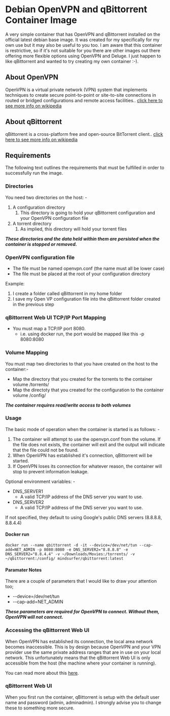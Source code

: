 # Debian OpenVPN and qBittorrent Container Image

A very simple container that has OpenVPN and qBittorrent installed on the official latest debian base image. It was created for my specifically for my own use but it may also be useful to you too. I am aware that this container is restrictive, so if it's not suitable for you there are other images out there offering more flexible options using OpenVPN and Deluge. I just happen to like qBittorrent and wanted to try creating my own container :-).

## About OpenVPN

OpenVPN is a virtual private network (VPN) system that implements techniques to create secure point-to-point or site-to-site connections in routed or bridged configurations and remote access facilities.. [click here to see more info on wikipedia](https://en.wikipedia.org/wiki/OpenVPN)

## About qBittorrent

qBittorrent is a cross-platform free and open-source BitTorrent client.. [click here to see more info on wikipedia](https://en.wikipedia.org/wiki/QBittorrent)

## Requirements

The following text outlines the requirements that must be fulfilled in order to successfully run the image.

### Directories

You need two directories on the host: -

1. A configuration directory
   1. This directory is going to hold your qBittorrent configuration and your OpenVPN configuration file
2. A torrent directory
   1. As implied, this directory will hold your torrent files

***These directories and the data held within them are persisted when the container is stopped or removed.***

### OpenVPN configuration file

* The file must be named openvpn.conf (the name must all be lower case)
* The file must be placed at the root of your configuration directory

Example:

1. I create a folder called qBittorrent in my home folder
2. I save my Open VP configuration file into the qBittorrent folder created in the previous step

### qBittorrent Web UI TCP/IP Port Mapping

* You must map a TCP/IP port 8080.
  * i.e. using docker run, the port would be mapped like this -p 8080:8080

### Volume Mapping

You must map two directories to that you have created on the host to the container:-

* Map the directory that you created for the torrents to the container volume /torrents/
* Map the directoty that you created for the configuration to the container volume /config/

***The container requires read/write access to both volumes***

### Usage

The basic mode of operation when the container is started is as follows: -

1. The container will attempt to use the openvpn.conf from the volume. If the file does not exists, the container will exit and the output will indicate that the file could not be found.
2. When OpenVPN has established it's connection, qBittorrent will be started.
3. If OpenVPN loses its connection for whatever reason, the container will stop to prevent information leakage.

Optional environment variables: -

* DNS_SERVER1
  * A valid TCP/IP address of the DNS server you want to use.
* DNS_SERVER2
  * A valid TCP/IP address of the DNS server you want to use.

If not specified, they default to using Google's public DNS servers (8.8.8.8, 8.8.4.4)

#### Docker run

`docker run --name qbittorrent
    -d
    -it
    --device=/dev/net/tun
    --cap-add=NET_ADMIN
    -p 8080:8080
    -e DNS_SERVER2="8.8.8.8"
    -e DNS_SERVER2="8.8.4.4"
    -v ~/Downloads/Movies:/torrents/
    -v ~/qbittorrent:/config/
    mindsurfer/qbittorrent:latest`

#### Paramater Notes

There are a couple of parameters that I would like to draw your attention too;

* --device=/dev/net/tun
* --cap-add=NET_ADMIN

***These parameters are required for OpenVPN to connect. Without them, OpenVPN will not connect.***

### Accessing the qBittorrent Web UI

When OpenVPN has established its connection, the local area network becomes inaccessible. This is by design because OpenVPN and your VPN provider use the same private address ranges that are in use on your local network. This unfortunately means that the qBittorrent Web UI is only accessible from the host (the machine where your container is running).

You can read more about this [here](https://openvpn.net/community-resources/how-to/).

### qBittorrent Web UI

When you first run the container, qBittorrent is setup with the default user name and password (admin, adminadmin). I strongly advise you to change these to something more secure.